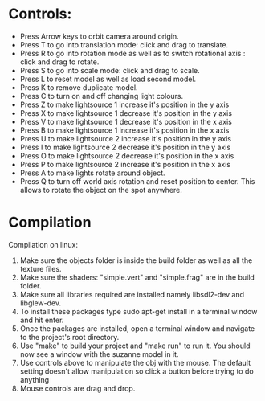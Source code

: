 # Controls:
- Press Arrow keys to orbit camera around origin.
- Press T to go into translation mode: click and drag to translate.
- Press R to go into rotation mode as well as to switch rotational axis : click and drag to rotate.
- Press S to go into scale mode: click and drag to scale.
- Press L to reset model as well as load second model.
- Press K to remove duplicate model.
- Press C to turn on and off changing light colours.
- Press Z to make lightsource 1 increase it's position in the y axis
- Press X to make lightsource 1 decrease it's position in the y axis
- Press V to make lightsource 1 decrease it's position in the x axis
- Press B to make lightsource 1 increase it's position in the x axis
- Press U to make lightsource 2 increase it's position in the y axis
- Press I to make lightsource 2 decrease it's position in the y axis
- Press O to make lightsource 2 decrease it's position in the x axis
- Press P to make lightsource 2 increase it's position in the x axis
- Press A to make lights rotate around object.
- Press Q to turn off world axis rotation and reset position to center. This allows to rotate the object on the spot anywhere.
# Compilation
Compilation on linux:
1. Make sure the objects folder is inside the build folder as well as all the texture files.
2. Make sure the shaders: "simple.vert" and "simple.frag" are in the build folder.
3. Make sure all libraries required are installed namely libsdl2-dev and libglew-dev.
4. To install these packages type sudo apt-get install <package name> in a terminal window and hit enter. 
5. Once the packages are installed, open a terminal window and navigate to the project's root directory. 
6. Use "make" to build your project and "make run" to run it. You should now see a window with the suzanne model in it.
7. Use controls above to manipulate the obj with the mouse. The default setting doesn't allow manipulation so click a button before trying to do anything
8. Mouse controls are drag and drop.
